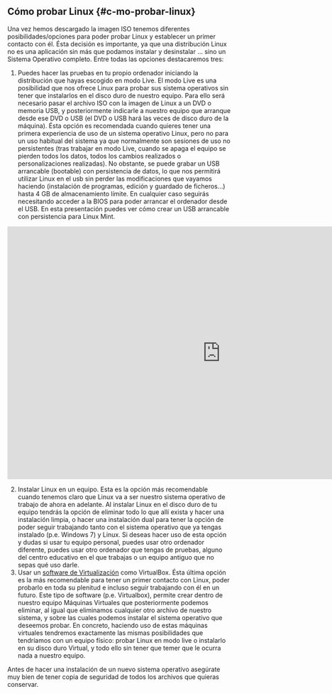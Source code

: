 ## Cómo probar Linux {#c-mo-probar-linux}

Una vez hemos descargado la imagen ISO tenemos diferentes posibilidades/opciones para poder probar Linux y establecer un primer contacto con él. Ésta decisión es importante, ya que una distribución Linux no es una aplicación sin más que podamos instalar y desinstalar ... sino un Sistema Operativo completo. Entre todas las opciones destacaremos tres:

1.  Puedes hacer las pruebas en tu propio ordenador iniciando la distribución que hayas escogido en modo Live. El modo Live es una posibilidad que nos ofrece Linux para probar sus sistema operativos sin tener que instalarlos en el disco duro de nuestro equipo. Para ello será necesario pasar el archivo ISO con la imagen de Linux a un DVD o memoria USB, y posteriormente indicarle a nuestro equipo que arranque desde ese DVD o USB (el DVD o USB hará las veces de disco duro de la máquina). Ésta opción es recomendada cuando quieres tener una primera experiencia de uso de un sistema operativo Linux, pero no para un uso habitual del sistema ya que normalmente son sesiones de uso no persistentes (tras trabajar en modo Live, cuando se apaga el equipo se pierden todos los datos, todos los cambios realizados o personalizaciones realizadas). No obstante, se puede grabar un USB arrancable (bootable) con persistencia de datos, lo que nos permitirá utilizar Linux en el usb sin perder las modificaciones que vayamos haciendo (instalación de programas, edición y guardado de ficheros…) hasta 4 GB de almacenamiento límite. En cualquier caso seguirás necesitando acceder a la BIOS para poder arrancar el ordenador desde el USB.
En esta presentación puedes ver cómo crear un USB arrancable con persistencia para Linux Mint.

<iframe src="https://docs.google.com/presentation/d/e/2PACX-1vTTlCLRV5ZkGHxUQNEScDQoJgiKd1d-ffI0c_pVJZOBSkXfEBJgSNo5UPIytnUggF0cqoEctj5yWiMn/embed?start=false&loop=false&delayms=10000" frameborder="0" width="960" height="569" allowfullscreen="true" mozallowfullscreen="true" webkitallowfullscreen="true"></iframe>

2.  Instalar Linux en un equipo. Esta es la opción más recomendable cuando tenemos claro que Linux va a ser nuestro sistema operativo de trabajo de ahora en adelante. Al instalar Linux en el disco duro de tu equipo tendrás la opción de eliminar todo lo que allí exista y hacer una instalación limpia, o hacer una instalación dual para tener la opción de poder seguir trabajando tanto con el sistema operativo que ya tengas instalado (p.e. Windows 7) y Linux. Si deseas hacer uso de esta opción y dudas si usar tu equipo personal, puedes usar otro ordenador diferente, puedes usar otro ordenador que tengas de pruebas, alguno del centro educativo en el que trabajas o un equipo antiguo que no sepas qué uso darle.
3.  Usar un [software de Virtualización](https://www.google.com/url?q=http://wiki.vitalinux.educa.aragon.es/index.php/Vitalinux/Vitalinux_con_VirtualBox&sa=D&ust=1509364089144000&usg=AFQjCNHHUgxZncbRwgCY4oIgjHR7UQSUFQ) como VirtualBox. Ésta última opción es la más recomendable para tener un primer contacto con Linux, poder probarlo en toda su plenitud e incluso seguir trabajando con él en un futuro. Este tipo de software (p.e. Virtualbox), permite crear dentro de nuestro equipo Máquinas Virtuales que posteriormente podemos eliminar, al igual que eliminamos cualquier otro archivo de nuestro sistema, y sobre las cuales podemos instalar el sistema operativo que deseemos probar. En concreto, haciendo uso de estas máquinas virtuales tendremos exactamente las mismas posibilidades que tendríamos con un equipo físico: probar Linux en modo live o instalarlo en su disco duro Virtual, y todo ello sin tener que temer que le ocurra nada a nuestro equipo.

Antes de hacer una instalación de un nuevo sistema operativo asegúrate muy bien de tener copia de seguridad de todos los archivos  que quieras conservar.
